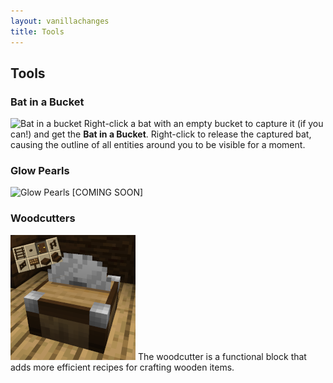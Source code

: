 ```yaml
---
layout: vanillachanges
title: Tools
---
```


## Tools

### Bat in a Bucket
![Bat in a bucket](https://raw.githubusercontent.com/svenhjol/Charm-Assets/master/web/charm-features/nope.png)
Right-click a bat with an empty bucket to capture it (if you can!) and get the **Bat in a Bucket**.
Right-click to release the captured bat, causing the outline of all entities around you to be visible for a moment.

### Glow Pearls
![Glow Pearls](https://raw.githubusercontent.com/svenhjol/Charm-Assets/master/web/charm-features/nope.png)
[COMING SOON]

### Woodcutters
![Woodcutters](https://github.com/svenhjol/Charm-Assets/blob/master/web/charm-features/woodcutter.png?raw=true)
The woodcutter is a functional block that adds more efficient recipes for crafting wooden items.
